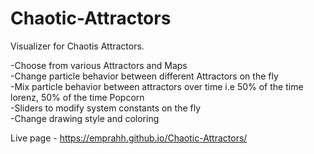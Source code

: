 # Chaotic-Attractors

Visualizer for Chaotis Attractors.
 
-Choose from various Attractors and Maps</br>
-Change particle behavior between different Attractors on the fly</br>
-Mix particle behavior between attractors over time i.e 50% of the time lorenz, 50% of the time Popcorn</br>
-Sliders to modify system constants on the fly</br>
-Change drawing style and coloring</br>


Live page - https://emprahh.github.io/Chaotic-Attractors/
